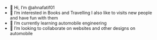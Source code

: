 - 👋 Hi, I’m @ahnafatif01
- 👀 I’m interested in Books and Travelling I also like to visits new people and have fun with them
- 🌱 I’m currently learning automobile engineering 
- 💞️ I’m looking to collaborate on websites and other designs on automobile


<!---
ahnafatif01/ahnafatif01 is a ✨ special ✨ repository because its `README.md` (this file) appears on your GitHub profile.
You can click the Preview link to take a look at your changes.
--->
